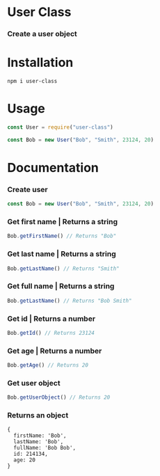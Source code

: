 # User Class
### Create a user object


# Installation

```
npm i user-class
```

# Usage

```javascript
const User = require("user-class")

const Bob = new User("Bob", "Smith", 23124, 20)
```

# Documentation


### Create user
```javascript
const Bob = new User("Bob", "Smith", 23124, 20)
```

### Get first name | Returns a **string**
```javascript
Bob.getFirstName() // Returns "Bob"
```

### Get last name | Returns a **string**
```javascript
Bob.getLastName() // Returns "Smith"
```

### Get full name | Returns a **string**
```javascript
Bob.getLastName() // Returns "Bob Smith"
```

### Get id | Returns a **number**
```javascript
Bob.getId() // Returns 23124
```

### Get age | Returns a **number**
```javascript
Bob.getAge() // Returns 20
```

### Get user object
```javascript
Bob.getUserObject() // Returns 20
```
### Returns an object
```
{
  firstName: 'Bob',
  lastName: 'Bob',
  fullName: 'Bob Bob',
  id: 214134,
  age: 20
}
```
